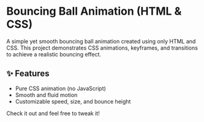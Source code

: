 
#  Bouncing Ball Animation (HTML & CSS)  

A simple yet smooth bouncing ball animation created using only HTML and CSS. This project demonstrates CSS animations, keyframes, and transitions to achieve a realistic bouncing effect.  

## ✨ Features  
- Pure CSS animation (no JavaScript)  
- Smooth and fluid motion  
- Customizable speed, size, and bounce height  

Check it out and feel free to tweak it!  
